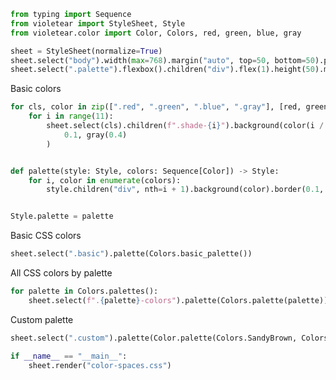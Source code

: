 

```python linenums="1" title="color_spaces.py"
from typing import Sequence
from violetear import StyleSheet, Style
from violetear.color import Color, Colors, red, green, blue, gray

sheet = StyleSheet(normalize=True)
sheet.select("body").width(max=768).margin("auto", top=50, bottom=50).padding(10)
sheet.select(".palette").flexbox().children("div").flex(1).height(50).margin(5)
```

Basic colors

<a name="ref:palette"></a>

```python linenums="9" title="color_spaces.py"
for cls, color in zip([".red", ".green", ".blue", ".gray"], [red, green, blue, gray]):
    for i in range(11):
        sheet.select(cls).children(f".shade-{i}").background(color(i / 10)).border(
            0.1, gray(0.4)
        )


def palette(style: Style, colors: Sequence[Color]) -> Style:
    for i, color in enumerate(colors):
        style.children("div", nth=i + 1).background(color).border(0.1, gray(0.4))


Style.palette = palette
```

Basic CSS colors



```python linenums="23" title="color_spaces.py"
sheet.select(".basic").palette(Colors.basic_palette())
```

All CSS colors by palette



```python linenums="25" title="color_spaces.py"
for palette in Colors.palettes():
    sheet.select(f".{palette}-colors").palette(Colors.palette(palette))
```

Custom palette



```python linenums="28" title="color_spaces.py"
sheet.select(".custom").palette(Color.palette(Colors.SandyBrown, Colors.SteelBlue, 10))

if __name__ == "__main__":
    sheet.render("color-spaces.css")
```

